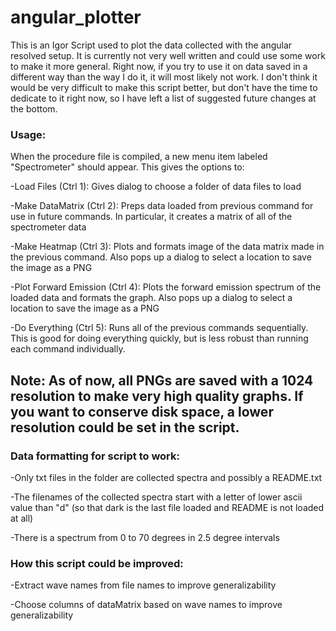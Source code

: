 # angular_plotter

This is an Igor Script used to plot the data collected with the angular resolved setup. It is currently not very well written and could use some work to make it more general. Right now, if you try to use it on data saved in a different way than the way I do it, it will most likely not work. I don't think it would be very difficult to make this script better, but don't have the time to dedicate to it right now, so I have left a list of suggested future changes at the bottom.

### Usage:
When the procedure file is compiled, a new menu item labeled "Spectrometer" should appear. This gives the options to:

-Load Files (Ctrl 1): Gives dialog to choose a folder of data files to load

-Make DataMatrix (Ctrl 2): Preps data loaded from previous command for use in future commands. In particular, it creates a matrix of all of the spectrometer data

-Make Heatmap (Ctrl 3): Plots and formats image of the data matrix made in the previous command. Also pops up a dialog to select a location to save the image as a PNG

-Plot Forward Emission (Ctrl 4): Plots the forward emission spectrum of the loaded data and formats the graph. Also pops up a dialog to select a location to save the image as a PNG

-Do Everything (Ctrl 5): Runs all of the previous commands sequentially. This is good for doing everything quickly, but is less robust than running each command individually.

## Note: As of now, all PNGs are saved with a 1024 resolution to make very high quality graphs. If you want to conserve disk space, a lower resolution could be set in the script.
 
### Data formatting for script to work:
-Only txt files in the folder are collected spectra and possibly a README.txt

-The filenames of the collected spectra start with a letter of lower ascii value than "d" (so that dark is the last file loaded and README is not loaded at all)

-There is a spectrum from 0 to 70 degrees in 2.5 degree intervals

### How this script could be improved:
-Extract wave names from file names to improve generalizability

-Choose columns of dataMatrix based on wave names to improve generalizability
